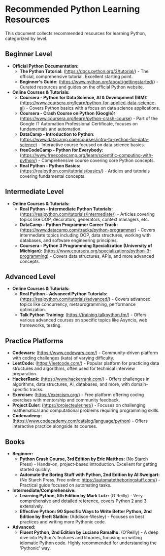# Recommended Python Learning Resources

This document collects recommended resources for learning Python, categorized by level.

## Beginner Level

*   **Official Python Documentation:**
    *   **The Python Tutorial:** (https://docs.python.org/3/tutorial/) - The official, comprehensive tutorial. Excellent starting point.
    *   **Beginner's Guide:** (https://www.python.org/about/gettingstarted/) - Curated resources and guides on the official Python website.
*   **Online Courses & Tutorials:**
    *   **Coursera - Python for Data Science, AI & Development (IBM):** (https://www.coursera.org/learn/python-for-applied-data-science-ai) - Covers Python basics with a focus on data science applications.
    *   **Coursera - Crash Course on Python (Google):** (https://www.coursera.org/learn/python-crash-course) - Part of the Google IT Automation Professional Certificate, focuses on fundamentals and automation.
    *   **DataCamp - Introduction to Python:** (https://www.datacamp.com/courses/intro-to-python-for-data-science) - Interactive course focused on data science basics.
    *   **freeCodeCamp - Python for Everybody:** (https://www.freecodecamp.org/learn/scientific-computing-with-python/) - Comprehensive course covering core Python concepts.
    *   **Real Python - Python Basics:** (https://realpython.com/tutorials/basics/) - Articles and tutorials covering fundamental concepts.

## Intermediate Level

*   **Online Courses & Tutorials:**
    *   **Real Python - Intermediate Python Tutorials:** (https://realpython.com/tutorials/intermediate/) - Articles covering topics like OOP, decorators, generators, context managers, etc.
    *   **DataCamp - Python Programmer Career Track:** (https://www.datacamp.com/tracks/python-programmer) - Covers intermediate topics including OOP, data structures, working with databases, and software engineering principles.
    *   **Coursera - Python 3 Programming Specialization (University of Michigan):** (https://www.coursera.org/specializations/python-3-programming) - Covers data structures, APIs, and more advanced concepts.

## Advanced Level

*   **Online Courses & Tutorials:**
    *   **Real Python - Advanced Python Tutorials:** (https://realpython.com/tutorials/advanced/) - Covers advanced topics like concurrency, metaprogramming, performance optimization.
    *   **Talk Python Training:** (https://training.talkpython.fm/) - Offers various advanced courses on specific topics like Asyncio, web frameworks, testing.

## Practice Platforms

*   **Codewars:** (https://www.codewars.com/) - Community-driven platform with coding challenges (kata) of varying difficulty.
*   **LeetCode:** (https://leetcode.com/) - Popular platform for practicing data structures and algorithms, often used for technical interview preparation.
*   **HackerRank:** (https://www.hackerrank.com/) - Offers challenges in algorithms, data structures, AI, databases, and more, with domain-specific tracks.
*   **Exercism:** (https://exercism.org/) - Free platform offering coding exercises with mentorship and community feedback.
*   **Project Euler:** (https://projecteuler.net/) - Focuses on challenging mathematical and computational problems requiring programming skills.
*   **Codecademy:** (https://www.codecademy.com/catalog/language/python) - Offers interactive practice alongside its courses.

## Books

*   **Beginner:**
    *   **Python Crash Course, 3rd Edition by Eric Matthes:** (No Starch Press) - Hands-on, project-based introduction. Excellent for getting started quickly.
    *   **Automate the Boring Stuff with Python, 2nd Edition by Al Sweigart:** (No Starch Press, Free online: https://automatetheboringstuff.com/) - Practical guide focused on automating tasks.
*   **Intermediate/Comprehensive:**
    *   **Learning Python, 5th Edition by Mark Lutz:** (O'Reilly) - Very comprehensive and detailed reference, covers Python 2 and 3 extensively.
    *   **Effective Python: 90 Specific Ways to Write Better Python, 2nd Edition by Brett Slatkin:** (Addison-Wesley) - Focuses on best practices and writing more Pythonic code.
*   **Advanced:**
    *   **Fluent Python, 2nd Edition by Luciano Ramalho:** (O'Reilly) - A deep dive into Python's features and libraries, focusing on writing idiomatic Python code. Highly recommended for understanding the 'Pythonic' way.
